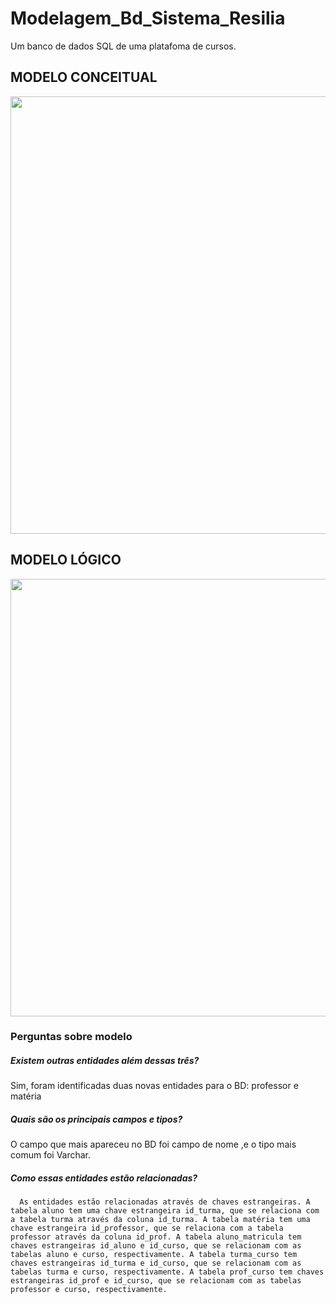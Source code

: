 # Modelagem_Bd_Sistema_Resilia


Um banco de dados SQL de uma platafoma de cursos.

## MODELO CONCEITUAL

<div align="center">
<img src="https://user-images.githubusercontent.com/112680379/213394028-11e24b49-c4ab-4f51-9054-8018c480a3c6.png" width="700px"/>
</div>

## MODELO LÓGICO
<div align="center">
<img src="https://user-images.githubusercontent.com/112680379/213394122-7322cb04-2b8f-4541-ab6f-59af98466fff.png" width="700px"/>
</div>

### Perguntas sobre modelo

##### Existem outras entidades além dessas três?

   Sim, foram identificadas duas novas entidades para o BD: professor e matéria 
 
##### Quais são os principais campos e tipos?

   O campo que mais apareceu no BD foi campo de nome ,e o tipo mais comum foi Varchar.
 
##### Como essas entidades estão relacionadas?

      As entidades estão relacionadas através de chaves estrangeiras. A tabela aluno tem uma chave estrangeira id_turma, que se relaciona com a tabela turma através da coluna id_turma. A tabela matéria tem uma chave estrangeira id_professor, que se relaciona com a tabela professor através da coluna id_prof. A tabela aluno_matricula tem chaves estrangeiras id_aluno e id_curso, que se relacionam com as tabelas aluno e curso, respectivamente. A tabela turma_curso tem chaves estrangeiras id_turma e id_curso, que se relacionam com as tabelas turma e curso, respectivamente. A tabela prof_curso tem chaves estrangeiras id_prof e id_curso, que se relacionam com as tabelas professor e curso, respectivamente.


 
